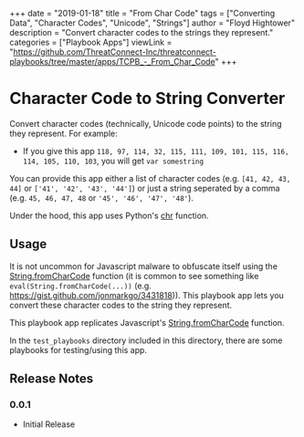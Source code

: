 +++
date = "2019-01-18"
title = "From Char Code"
tags = ["Converting Data", "Character Codes", "Unicode", "Strings"]
author = "Floyd Hightower"
description = "Convert character codes to the strings they represent."
categories = ["Playbook Apps"]
viewLink = "https://github.com/ThreatConnect-Inc/threatconnect-playbooks/tree/master/apps/TCPB_-_From_Char_Code"
+++

# Character Code to String Converter

Convert character codes (technically, Unicode code points) to the string they represent. For example:

- If you give this app `118, 97, 114, 32, 115, 111, 109, 101, 115, 116, 114, 105, 110, 103`, you will get `var somestring`

You can provide this app either a list of character codes (e.g. `[41, 42, 43, 44]` or `['41', '42', '43', '44']`) or just a string seperated by a comma (e.g. `45, 46, 47, 48` or `'45', '46', '47', '48'`).

Under the hood, this app uses Python's [chr](https://docs.python.org/3.7/library/functions.html#chr) function.

## Usage

It is not uncommon for Javascript malware to obfuscate itself using the [String.fromCharCode](https://developer.mozilla.org/en-US/docs/Web/JavaScript/Reference/Global_Objects/String/fromCharCode) function (it is common to see something like `eval(String.fromCharCode(...))` (e.g. https://gist.github.com/jonmarkgo/3431818)). This playbook app lets you convert these character codes to the string they represent.

This playbook app replicates Javascript's [String.fromCharCode](https://developer.mozilla.org/en-US/docs/Web/JavaScript/Reference/Global_Objects/String/fromCharCode) function.

In the `test_playbooks` directory included in this directory, there are some playbooks for testing/using this app.

## Release Notes

### 0.0.1

* Initial Release
